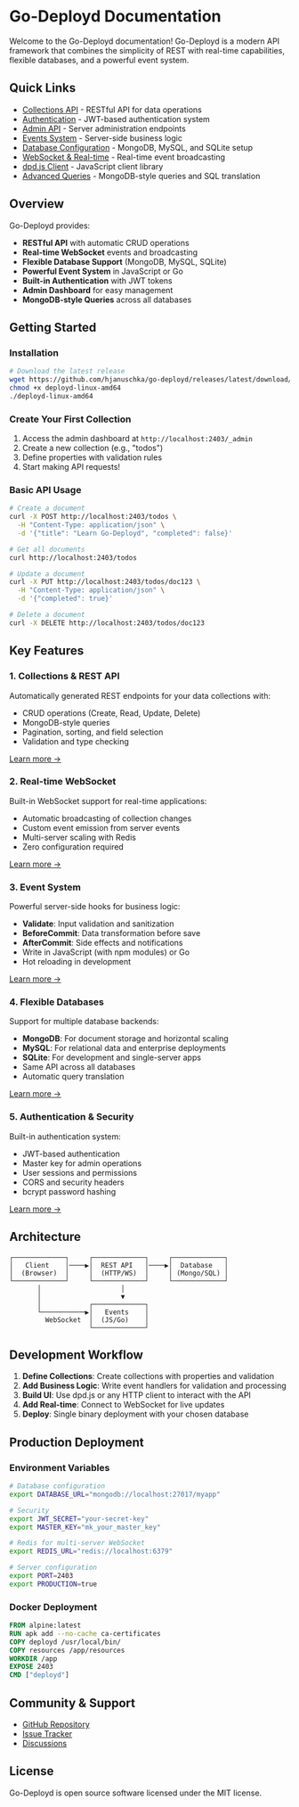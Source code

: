 # Go-Deployd Documentation

Welcome to the Go-Deployd documentation! Go-Deployd is a modern API framework that combines the simplicity of REST with real-time capabilities, flexible databases, and a powerful event system.

## Quick Links

- [Collections API](./collections-api.md) - RESTful API for data operations
- [Authentication](./authentication.md) - JWT-based authentication system
- [Admin API](./admin-api.md) - Server administration endpoints
- [Events System](./events-system.md) - Server-side business logic
- [Database Configuration](./database-config.md) - MongoDB, MySQL, and SQLite setup
- [WebSocket & Real-time](./websocket-realtime.md) - Real-time event broadcasting
- [dpd.js Client](./dpd-js-client.md) - JavaScript client library
- [Advanced Queries](./advanced-queries.md) - MongoDB-style queries and SQL translation

## Overview

Go-Deployd provides:

- **RESTful API** with automatic CRUD operations
- **Real-time WebSocket** events and broadcasting
- **Flexible Database Support** (MongoDB, MySQL, SQLite)
- **Powerful Event System** in JavaScript or Go
- **Built-in Authentication** with JWT tokens
- **Admin Dashboard** for easy management
- **MongoDB-style Queries** across all databases

## Getting Started

### Installation

```bash
# Download the latest release
wget https://github.com/hjanuschka/go-deployd/releases/latest/download/deployd-linux-amd64
chmod +x deployd-linux-amd64
./deployd-linux-amd64
```

### Create Your First Collection

1. Access the admin dashboard at `http://localhost:2403/_admin`
2. Create a new collection (e.g., "todos")
3. Define properties with validation rules
4. Start making API requests!

### Basic API Usage

```bash
# Create a document
curl -X POST http://localhost:2403/todos \
  -H "Content-Type: application/json" \
  -d '{"title": "Learn Go-Deployd", "completed": false}'

# Get all documents
curl http://localhost:2403/todos

# Update a document
curl -X PUT http://localhost:2403/todos/doc123 \
  -H "Content-Type: application/json" \
  -d '{"completed": true}'

# Delete a document
curl -X DELETE http://localhost:2403/todos/doc123
```

## Key Features

### 1. Collections & REST API

Automatically generated REST endpoints for your data collections with:
- CRUD operations (Create, Read, Update, Delete)
- MongoDB-style queries
- Pagination, sorting, and field selection
- Validation and type checking

[Learn more →](./collections-api.md)

### 2. Real-time WebSocket

Built-in WebSocket support for real-time applications:
- Automatic broadcasting of collection changes
- Custom event emission from server events
- Multi-server scaling with Redis
- Zero configuration required

[Learn more →](./websocket-realtime.md)

### 3. Event System

Powerful server-side hooks for business logic:
- **Validate**: Input validation and sanitization
- **BeforeCommit**: Data transformation before save
- **AfterCommit**: Side effects and notifications
- Write in JavaScript (with npm modules) or Go
- Hot reloading in development

[Learn more →](./events-system.md)

### 4. Flexible Databases

Support for multiple database backends:
- **MongoDB**: For document storage and horizontal scaling
- **MySQL**: For relational data and enterprise deployments
- **SQLite**: For development and single-server apps
- Same API across all databases
- Automatic query translation

[Learn more →](./database-config.md)

### 5. Authentication & Security

Built-in authentication system:
- JWT-based authentication
- Master key for admin operations
- User sessions and permissions
- CORS and security headers
- bcrypt password hashing

[Learn more →](./authentication.md)

## Architecture

```
┌─────────────┐     ┌─────────────┐     ┌─────────────┐
│   Client    │────▶│  REST API   │────▶│  Database   │
│  (Browser)  │     │  (HTTP/WS)  │     │ (Mongo/SQL) │
└─────────────┘     └─────────────┘     └─────────────┘
       │                    │
       │                    ▼
       │            ┌─────────────┐
       └───────────▶│   Events    │
         WebSocket  │  (JS/Go)    │
                    └─────────────┘
```

## Development Workflow

1. **Define Collections**: Create collections with properties and validation
2. **Add Business Logic**: Write event handlers for validation and processing
3. **Build UI**: Use dpd.js or any HTTP client to interact with the API
4. **Add Real-time**: Connect to WebSocket for live updates
5. **Deploy**: Single binary deployment with your chosen database

## Production Deployment

### Environment Variables

```bash
# Database configuration
export DATABASE_URL="mongodb://localhost:27017/myapp"

# Security
export JWT_SECRET="your-secret-key"
export MASTER_KEY="mk_your_master_key"

# Redis for multi-server WebSocket
export REDIS_URL="redis://localhost:6379"

# Server configuration
export PORT=2403
export PRODUCTION=true
```

### Docker Deployment

```dockerfile
FROM alpine:latest
RUN apk add --no-cache ca-certificates
COPY deployd /usr/local/bin/
COPY resources /app/resources
WORKDIR /app
EXPOSE 2403
CMD ["deployd"]
```

## Community & Support

- [GitHub Repository](https://github.com/hjanuschka/go-deployd)
- [Issue Tracker](https://github.com/hjanuschka/go-deployd/issues)
- [Discussions](https://github.com/hjanuschka/go-deployd/discussions)

## License

Go-Deployd is open source software licensed under the MIT license.